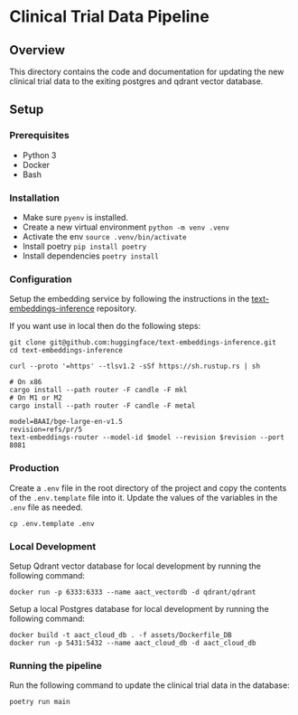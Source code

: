 # Clinical Trial Data Pipeline

## Overview
This directory contains the code and documentation for updating the new clinical trial data to the exiting postgres and qdrant vector database.

## Setup

### Prerequisites
- Python 3
- Docker
- Bash

### Installation
- Make sure `pyenv` is installed.
- Create a new virtual environment `python -m venv .venv`
- Activate the env `source .venv/bin/activate`
- Install poetry `pip install poetry`
- Install dependencies `poetry install`

### Configuration
Setup the embedding service by following the instructions in the [text-embeddings-inference](https://github.com/huggingface/text-embeddings-inference/tree/main) repository.

If you want use in local then do the following steps:
```
git clone git@github.com:huggingface/text-embeddings-inference.git
cd text-embeddings-inference

curl --proto '=https' --tlsv1.2 -sSf https://sh.rustup.rs | sh

# On x86
cargo install --path router -F candle -F mkl
# On M1 or M2
cargo install --path router -F candle -F metal

model=BAAI/bge-large-en-v1.5
revision=refs/pr/5
text-embeddings-router --model-id $model --revision $revision --port 8081
```

### Production
Create a `.env` file in the root directory of the project and copy the contents of the `.env.template` file into it. Update the values of the variables in the `.env` file as needed.
```
cp .env.template .env
```

### Local Development
Setup Qdrant vector database for local development by running the following command:
```
docker run -p 6333:6333 --name aact_vectordb -d qdrant/qdrant
```

Setup a local Postgres database for local development by running the following command:
```
docker build -t aact_cloud_db . -f assets/Dockerfile_DB
docker run -p 5431:5432 --name aact_cloud_db -d aact_cloud_db
```

### Running the pipeline
Run the following command to update the clinical trial data in the database:
```
poetry run main
```
